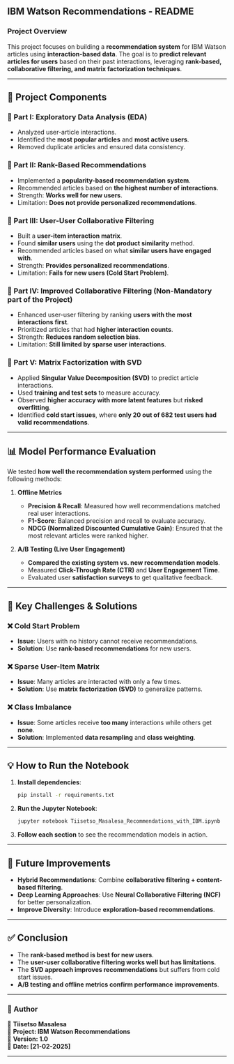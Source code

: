 ## **IBM Watson Recommendations - README**
### **Project Overview**
This project focuses on building a **recommendation system** for IBM Watson articles using **interaction-based data**. The goal is to **predict relevant articles for users** based on their past interactions, leveraging **rank-based, collaborative filtering, and matrix factorization techniques**.

---

## **📌 Project Components**
### **🔹 Part I: Exploratory Data Analysis (EDA)**
- Analyzed user-article interactions.
- Identified the **most popular articles** and **most active users**.
- Removed duplicate articles and ensured data consistency.

### **🔹 Part II: Rank-Based Recommendations**
- Implemented a **popularity-based recommendation system**.
- Recommended articles based on **the highest number of interactions**.
- Strength: **Works well for new users**.
- Limitation: **Does not provide personalized recommendations**.

### **🔹 Part III: User-User Collaborative Filtering**
- Built a **user-item interaction matrix**.
- Found **similar users** using the **dot product similarity** method.
- Recommended articles based on what **similar users have engaged with**.
- Strength: **Provides personalized recommendations**.
- Limitation: **Fails for new users (Cold Start Problem)**.

### **🔹 Part IV: Improved Collaborative Filtering (Non-Mandatory part of the Project)**
- Enhanced user-user filtering by ranking **users with the most interactions first**.
- Prioritized articles that had **higher interaction counts**.
- Strength: **Reduces random selection bias**.
- Limitation: **Still limited by sparse user interactions**.

### **🔹 Part V: Matrix Factorization with SVD**
- Applied **Singular Value Decomposition (SVD)** to predict article interactions.
- Used **training and test sets** to measure accuracy.
- Observed **higher accuracy with more latent features** but **risked overfitting**.
- Identified **cold start issues**, where **only 20 out of 682 test users had valid recommendations**.

---

## **📊 Model Performance Evaluation**
We tested **how well the recommendation system performed** using the following methods:

1. **Offline Metrics**
   - **Precision & Recall**: Measured how well recommendations matched real user interactions.
   - **F1-Score**: Balanced precision and recall to evaluate accuracy.
   - **NDCG (Normalized Discounted Cumulative Gain)**: Ensured that the most relevant articles were ranked higher.

2. **A/B Testing (Live User Engagement)**
   - **Compared the existing system vs. new recommendation models**.
   - Measured **Click-Through Rate (CTR)** and **User Engagement Time**.
   - Evaluated user **satisfaction surveys** to get qualitative feedback.

---

## **🚀 Key Challenges & Solutions**
### **❌ Cold Start Problem**
- **Issue**: Users with no history cannot receive recommendations.
- **Solution**: Use **rank-based recommendations** for new users.

### **❌ Sparse User-Item Matrix**
- **Issue**: Many articles are interacted with only a few times.
- **Solution**: Use **matrix factorization (SVD)** to generalize patterns.

### **❌ Class Imbalance**
- **Issue**: Some articles receive **too many** interactions while others get **none**.
- **Solution**: Implemented **data resampling** and **class weighting**.

---

## **💡 How to Run the Notebook**
1. **Install dependencies**:
   ```bash
   pip install -r requirements.txt
   ```
2. **Run the Jupyter Notebook**:
   ```bash
   jupyter notebook Tiisetso_Masalesa_Recommendations_with_IBM.ipynb
   ```
3. **Follow each section** to see the recommendation models in action.

---

## **📌 Future Improvements**
- **Hybrid Recommendations**: Combine **collaborative filtering + content-based filtering**.
- **Deep Learning Approaches**: Use **Neural Collaborative Filtering (NCF)** for better personalization.
- **Improve Diversity**: Introduce **exploration-based recommendations**.

---

## **✅ Conclusion**
- The **rank-based method is best for new users**.
- The **user-user collaborative filtering works well but has limitations**.
- The **SVD approach improves recommendations** but suffers from cold start issues.
- **A/B testing and offline metrics confirm performance improvements**.

---

### **📧 Author**
📌 **Tiisetso Masalesa**  
📌 **Project: IBM Watson Recommendations**  
📌 **Version: 1.0**  
📌 **Date: [21-02-2025]**  

---
